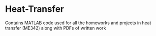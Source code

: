 # Heat-Transfer

Contains MATLAB code used for all the homeworks and projects in heat transfer (ME342) along with PDFs of written work
